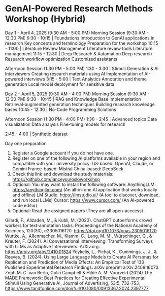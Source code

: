 # GenAI-Powered Research Methods Workshop (Hybrid)

Day 1 - April 4, 2025 (9:30 AM - 5:00 PM)
Morning Session (9:30 AM - 12:30 PM)
9:30 - 10:15 | Foundations
Introduction to GenAI applications in research
Key concepts and terminology
Preparation for the workshop
10:15 - 11:00 | Literature Review Management
Literature review tools
Literature management
11:15 - 12:30 | Deep Research & Automation
Deep research
Research workflow optimization
Customized assistants

Afternoon Session (1:30 PM - 5:00 PM)
1:30 - 3:00 | Stimuli Generation & AI Interviewers
Creating research materials using AI
Implementation of AI-powered interviews
3:15 - 5:00 | Text Analytics
Annotation and theme generation
Local model deployment for sensitive data

Day 2 - April 5, 2025 (9:30 AM - 4:00 PM)
Morning Session (9:30 AM - 12:30 PM)
9:30 - 10:45 | RAG and Knowledge Base Implementation Retrieval-augmented generation techniques
Building research knowledge bases 
10:45 - 12:30 | No-Code Programming Solutions

Afternoon Session (1:30 PM - 4:00 PM)
1:30 - 2:45 | Advanced topics
Data visualization
Data analysis
Fine-tuning models for research

2:45 - 4:00 | Synthetic dataset

Day one preparation
1. Register a Google account if you do not have one.
2. Register on one of the following AI platforms available in your region and compatible with your university policy:
US-based: OpenAI, Claude, or Gemini
France-based: Mistral
China-based: DeepSeek
3. Check this link and download the study materials: https://github.com/lanceyuu/osloworkshop
4. Optional: You may want to install the following software:
AnythingLLM: https://anythingllm.com/ (An all-in-one AI application that works locally and offline)
LM Studio: https://lmstudio.ai/ (A tool to discover, download, and run local LLMs)
Cursor: https://www.cursor.com/ (An AI-powered code editor)
5. Optional: Read the assigned papers (They are all open-acccess)

Gilardi, F., Alizadeh, M., & Kubli, M. (2023). ChatGPT outperforms crowd workers for text-annotation tasks. Proceedings of the National Academy of Sciences, 120(30), e2305016120. https://doi.org/10.1073/pnas.2305016120
Wuttke, A., Aßenmacher, M., Klamm, C., Lang, M. M., Würschinger, Q., & Kreuter, F. (2024). AI Conversational Interviewing: Transforming Surveys with LLMs as Adaptive Interviewers. ArXiv.org. https://arxiv.org/abs/2410.01824
Yeykelis, L., Pichai, K., Cummings, J. J., & Reeves, B. (2024). Using Large Language Models to Create AI Personas for Replication and Prediction of Media Effects: An Empirical Test of 133 Published Experimental Research Findings. arXiv preprint arXiv:2408.16073.
Zeph M. C. van Berlo, Colin Campbell & Hilde A. M. Voorveld (2024) The MADE Framework: Best Practices for Creating Effective Experimental Stimuli Using Generative AI, Journal of Advertising, 53:5, 732-753, https://www.tandfonline.com/doi/full/10.1080/00913367.2024.2397777







